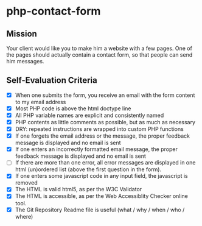 # php-contact-form

## Mission 

Your client would like you to make him a website with a few pages. One of the pages should actually contain a contact form, so that people can send him messages.

## Self-Evaluation Criteria

- [x]  When one submits the form, you receive an email with the form content to my email address
- [x]  Most PHP code is above the html doctype line
- [x]  All PHP variable names are explicit and consistently named
- [x]  PHP contents as little comments as possible, but as much as necessary
- [x]  DRY: repeated instructions are wrapped into custom PHP functions
- [x]  If one forgets the email address or the message, the proper feedback message is displayed and no email is sent
- [x]  If one enters an incorrectly formatted email message, the proper feedback message is displayed and no email is sent
- [ ]  If there are more than one error, all error messages are displayed in one html (un)ordered list (above the first       question in the form).
- [x]  If one enters some javascript code in any input field, the javascript is removed
- [x]  The HTML is valid html5, as per the W3C Validator
- [x]  The HTML is accessible, as per the Web Accessiblity Checker online tool.
- [x]  The Git Repository Readme file is useful (what / why / when / who / where)
